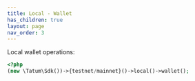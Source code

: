 ```yaml
---
title: Local - Wallet
has_children: true
layout: page
nav_order: 3
---
```


Local wallet operations:

```php
<?php
(new \Tatum\Sdk())->{testnet/mainnet}()->local()->wallet();
```